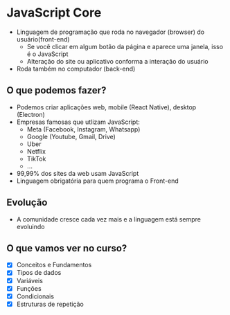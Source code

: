 # JavaScript Core

* Linguagem de programação que roda no navegador (browser) do usuário(front-end)
    * Se você clicar em algum botão da página e aparece uma janela, isso é o JavaScript
    * Alteração do site ou aplicativo conforma a interação do usuário
* Roda também no computador (back-end)

## O que podemos fazer?

* Podemos criar aplicações web, mobile (React Native), desktop (Electron)
* Empresas famosas que utlizam JavaScript:
    * Meta (Facebook, Instagram, Whatsapp)
    * Google (Youtube, Gmail, Drive)
    * Uber
    * Netflix
    * TikTok
    * ...
* 99,99% dos sites da web usam JavaScript
* Linguagem obrigatória para quem programa o Front-end

## Evolução

* A comunidade cresce cada vez mais e a linguagem está sempre evoluindo

## O que vamos ver no curso?

* [x] Conceitos e Fundamentos
* [x] Tipos de dados
* [x] Variáveis
* [x] Funções
* [x] Condicionais
* [x] Estruturas de repetição
